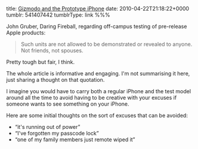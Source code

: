 title: [Gizmodo and the Prototype iPhone](http://daringfireball.net/2010/04/gizmodo_prototype_iphone)
date: 2010-04-22T21:18:22+0000
tumblr: 541407442
tumblrType: link
%%%

John Gruber, Daring Fireball, regarding off-campus testing of pre-release Apple products: 

> Such units are not allowed to be demonstrated or revealed to anyone. Not friends, not spouses.

Pretty tough but fair, I think. 

The whole article is informative and engaging. I'm not summarising it here, just sharing a thought on that quotation. 

I imagine you would have to carry both a regular iPhone and the test model around all the time to avoid having to be creative with your excuses if someone wants to see something on your iPhone.  

Here are some initial thoughts on the sort of excuses that can be avoided:

- “it's running out of power”
- “I've forgotten my passcode lock” 
- “one of my family members just remote wiped it”
